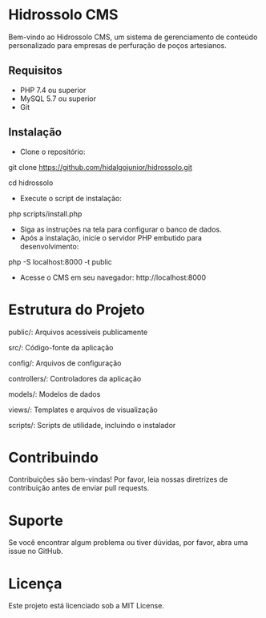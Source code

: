 # Hidrossolo CMS

Bem-vindo ao Hidrossolo CMS, um sistema de gerenciamento de conteúdo personalizado para empresas de perfuração de poços artesianos.

## Requisitos
* PHP 7.4 ou superior
* MySQL 5.7 ou superior
* Git

## Instalação
* Clone o repositório:

git clone https://github.com/hidalgojunior/hidrossolo.git

cd hidrossolo


* Execute o script de instalação:

php scripts/install.php

* Siga as instruções na tela para configurar o banco de dados.
* Após a instalação, inicie o servidor PHP embutido para desenvolvimento:

php -S localhost:8000 -t public

* Acesse o CMS em seu navegador: http://localhost:8000

# Estrutura do Projeto

public/: Arquivos acessíveis publicamente

src/: Código-fonte da aplicação

config/: Arquivos de configuração

controllers/: Controladores da aplicação

models/: Modelos de dados

views/: Templates e arquivos de visualização

scripts/: Scripts de utilidade, incluindo o instalador

# Contribuindo
Contribuições são bem-vindas! Por favor, leia nossas diretrizes de contribuição antes de enviar pull requests.

# Suporte
Se você encontrar algum problema ou tiver dúvidas, por favor, abra uma issue no GitHub.

# Licença
Este projeto está licenciado sob a MIT License.